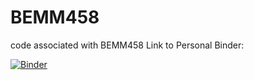 # BEMM458
code associated with BEMM458
Link to Personal Binder:


[![Binder](https://mybinder.org/badge_logo.svg)](https://mybinder.org/v2/gh/Caro-CH/BEMM458-personal-copy/master)
